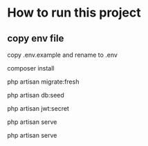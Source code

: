 # How to run this project

## copy env file

copy .env.example and rename to .env

composer install

php artisan migrate:fresh

php artisan db:seed

php artisan jwt:secret

php artisan serve

php artisan serve

